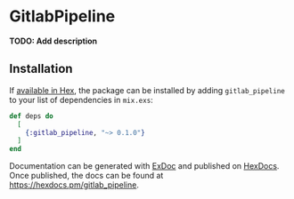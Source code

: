 # GitlabPipeline

**TODO: Add description**

## Installation

If [available in Hex](https://hex.pm/docs/publish), the package can be installed
by adding `gitlab_pipeline` to your list of dependencies in `mix.exs`:

```elixir
def deps do
  [
    {:gitlab_pipeline, "~> 0.1.0"}
  ]
end
```

Documentation can be generated with [ExDoc](https://github.com/elixir-lang/ex_doc)
and published on [HexDocs](https://hexdocs.pm). Once published, the docs can
be found at <https://hexdocs.pm/gitlab_pipeline>.

